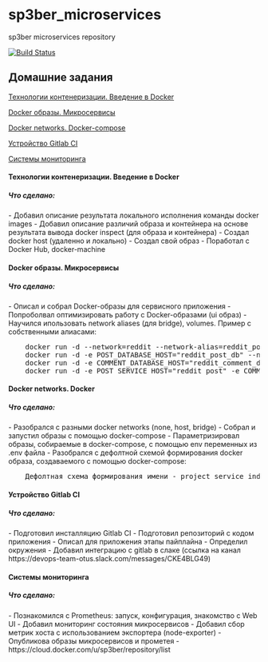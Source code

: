 # sp3ber_microservices
sp3ber microservices repository

[![Build Status](https://travis-ci.com/otus-devops-2019-05/sp3ber_microservices.svg?branch=master)](https://travis-ci.com/otus-devops-2019-05/sp3ber_infra)

## Домашние задания

[Технологии контенеризации. Введение в Docker](#docker_2)

[Docker образы. Микросервисы](#docker_3)

[Docker networks. Docker-compose](#docker_4)

[Устройство Gitlab CI](#gitlab_ci)

[Системы мониторинга](#monitoring_1)

<a name="#docker_2"><h4>Технологии контенеризации. Введение в Docker</h4></a>

<h5>Что сделано:</h3>
- Добавил описание результата локального исполнения команды docker images
- Добавил описание различий образа и контейнера на основе результата вывода docker inspect (для образа и контейнера)
- Создал docker host (удаленно и локально)
- Создал свой образ
- Поработал с Docker Hub, docker-machine


<a name="#docker_3"><h4>Docker образы. Микросервисы</h4></a>

<h5>Что сделано:</h3>
- Описал и собрал Docker-образы для сервисного приложения
- Попроболвал оптимизировать работу с Docker-образами (ui образ)
- Научился ипользовать network aliases (для bridge), volumes. Пример с собственными алиасами:
<pre>
    docker run -d --network=reddit --network-alias=reddit_post_db --network-alias=reddit_comment_db mongo:latest
    docker run -d -e POST_DATABASE_HOST="reddit_post_db" --network=reddit --network-alias=reddit_post sp3ber/post:1.0
    docker run -d -e COMMENT_DATABASE_HOST="reddit_comment_db" --network=reddit --network-alias=reddit_comment sp3ber/comment:1.0
    docker run -d -e POST_SERVICE_HOST="reddit_post" -e COMMENT_SERVICE_HOST="reddit_comment" --network=reddit -p 9292:9292 sp3ber/ui:1.0
</pre>

<a name="#docker_4"><h4>Docker networks. Docker</h4></a>

<h5>Что сделано:</h3>
- Разобрался с разными docker networks (none, host, bridge)
- Собрал и запустил образы с помощью docker-compose
- Параметризировал образы, собираемые в docker-compose, с помощью env переменных из .env файла
- Разобрался с дефолтной схемой формирования docker образа, создаваемого с помощью docker-compose:
<pre>
    Дефолтная схема формирования имени - project_service_index (где project и service в нашем случае просто подкаталоги, а index - номер инстанса - т.к. мы не скейлим ничего, то всех инстансов по одному), но имя можно задать самому через поле container_name
</pre>

<a name="#gitlab_ci"><h4>Устройство Gitlab CI</h4></a>

<h5>Что сделано:</h3>
- Подготовил инсталляцию Gitlab CI
- Подготовил репозиторий с кодом приложения
- Описал для приложения этапы пайплайна
- Определил окружения
- Добавил интеграцию с gitlab в слаке (ссылка на канал https://devops-team-otus.slack.com/messages/CKE4BLG49)

<a name="#monitoring_1"><h4>Системы мониторинга</h4></a>

<h5>Что сделано:</h3>
- Познакомился с Prometheus: запуск, конфигурация, знакомство с Web UI
- Добавил мониторинг состояния микросервисов
- Добавил сбор метрик хоста с использованием экспортера (node-exporter)
- Опубликова образы микросервисов и прометея - https://cloud.docker.com/u/sp3ber/repository/list
